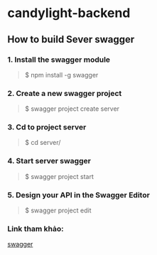 # candylight-backend

## How to build Sever swagger 
### 1. Install the swagger module
> $ npm install -g swagger

### 2. Create a new swagger project
> $ swagger project create server

### 3. Cd to project server
> $ cd server/

### 4. Start server swagger
> $ swagger project start

### 5. Design your API in the Swagger Editor
> $ swagger project edit

### Link tham khảo:

[swagger](https://www.npmjs.com/package/swagger)
